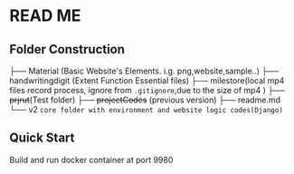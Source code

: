 # READ ME

## Folder Construction

├── Material (Basic Website's Elements. i.g. png,website,sample..)
├── handwritingdigit (Extent Function Essential files)
├── milestore(local mp4 files record process, ignore  from ```.gitignore```,due to the size of mp4 )
├── ~~prjrut~~(Test folder)
├── ~~projectCodes~~ (previous version)
├── readme.md
└── v2 ```core folder with environment and website logic codes(Django)```



## Quick Start
Build and run docker container at port 9980